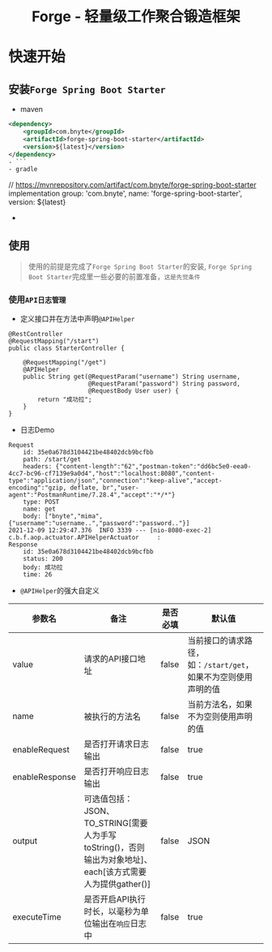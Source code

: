 <h1 align="center">Forge - 轻量级工作聚合锻造框架</h1>

# 快速开始

## 安装`Forge Spring Boot Starter`

- maven

```xml
<dependency>
    <groupId>com.bnyte</groupId>
    <artifactId>forge-spring-boot-starter</artifactId>
    <version>${latest}</version>
</dependency>
- ```
- gradle

```
// https://mvnrepository.com/artifact/com.bnyte/forge-spring-boot-starter
implementation group: 'com.bnyte', name: 'forge-spring-boot-starter', version: ${latest}
- ```

## 使用

> 使用的前提是完成了`Forge Spring Boot Starter`的安装, `Forge Spring Boot Starter`完成里一些必要的前置准备，`这是先觉条件`

### 使用`API日志管理`

- 定义接口并在方法中声明`@APIHelper`

```
@RestController
@RequestMapping("/start")
public class StarterController {

    @RequestMapping("/get")
    @APIHelper
    public String get(@RequestParam("username") String username,
                      @RequestParam("password") String password,
                      @RequestBody User user) {
        return "成功拉";
    }
}
```
- 日志Demo

```
Request
	id: 35e0a678d3104421be48402dcb9bcfbb
	path: /start/get
	headers: {"content-length":"62","postman-token":"dd6bc5e0-eea0-4cc7-bc96-cf7139e9a0d4","host":"localhost:8080","content-type":"application/json","connection":"keep-alive","accept-encoding":"gzip, deflate, br","user-agent":"PostmanRuntime/7.28.4","accept":"*/*"}
	type: POST
	name: get
	body: ["bnyte","mima",{"username":"username..","password":"password.."}]
2021-12-09 12:29:47.376  INFO 3339 --- [nio-8080-exec-2] c.b.f.aop.actuator.APIHelperActuator     : 
Response
	id: 35e0a678d3104421be48402dcb9bcfbb
	status: 200
	body: 成功拉
	time: 26
```

- `@APIHelper`的强大自定义

|  参数名   | 备注  | 是否必填  |  默认值  |
|  ----  | ----  | ----  | ----  |
| value | 请求的API接口地址 | false | 当前接口的请求路径，如：`/start/get`，如果不为空则使用声明的值 | 
| name | 被执行的方法名 | false | 当前方法名，如果不为空则使用声明的值 | 
| enableRequest | 是否打开请求日志输出 | false | true | 
| enableResponse | 是否打开响应日志输出 | false | true | 
| output | 可选值包括：JSON、TO_STRING[需要人为手写toString()，否则输出为对象地址]、each[该方式需要人为提供gather()] | false | JSON |
| executeTime | 是否开启API执行时长，以毫秒为单位输出在`响应`日志中 | false | true |
